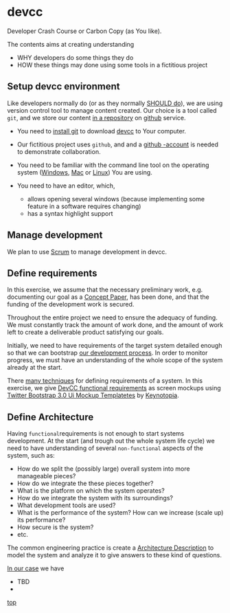 # <a id="DEVCC">devcc</a>

Developer Crash Course or Carbon Copy (as You like). 

The contents aims at creating understanding 

* WHY developers do some things they do
* HOW these things may done using some tools in a fictitious project

## <a id="0-SETUP-DEVCC">Setup devcc environment</a>

Like developers normally do (or as they normally
[SHOULD do](notes/0-why-vcs/README.md)), we are using version control tool
to manage content created. Our choice is a tool called `git`, and we
store our content [in a repository](https://github.com/sorsis3/devcc)
on [github](http://github.com) service.


* You need to [install git](guides/0-init-git/README.md) to download
[devcc](https://github.com/sorsis3/devcc) to Your computer. 

* Our fictitious project uses `github`, and and a
[github -account](https://github.com/join) is needed to demonstrate
collaboration.

* You need to be familiar with the command line tool on the operating
system
([Windows](https://www.google.com/search?q=command+line+tool+windows),
[Mac](https://www.google.com/search?q=command+line+tool+mac) or
[Linux](https://www.google.com/search?q=command+line+tool+linux&btnG=Search))
You are using.

* You need to have an editor, which, 
  * allows opening several windows (because implementing some feature
  in a software requires changing)
  * has a syntax highlight support

## <a id="0-MANAGE-DEVELOPMENT">Manage development</a>

We plan to use [Scrum](notes/0-agile/README.md) to manage development in
devcc.

## <a id="1-DEFINE-REQUIREMENTS">Define requirements</a>

In this exercise, we assume that the necessary preliminary work,
e.g. documenting our goal as a
[Concept Paper](http://www.wikihow.com/Write-a-Concept-Paper), has
been done, and that the funding of the development work is secured.

Throughout the entire project we need to ensure the adequacy of
funding. We must constantly track the amount of work done, and the
amount of work left to create a deliverable product satisfying our
goals.

Initially, we need to have requirements of the target system detailed
enough so that we can bootstrap
[our development process](README.md#0-MANAGE-DEVELOPMENT).  In order
to monitor progress, we must have an understanding of the whole scope
of the system already at the start.

There [many techniques](notes/1-define-requirements/README.md) for defining
requirements of a system.  In this exercise, we give
[DevCC functional requirements](1-spec/README.md) as screen mockups
using
[Twitter Bootstrap 3.0 Ui Mockup Templatetes](http://keynotopia.com/bootstrap/)
by [Keynotopia](http://keynotopia.com/).


## <a id="DEFINE-ARCHITECTURE">Define Architecture</a>

Having `functional`requirements is not enough to start systems
development. At the start (and trough out the whole system life cycle)
we need to have understanding of several `non-functional` aspects of
the system, such as:

* How do we split the (possibly large) overall system into more
  manageable pieces?
* How do we integrate the these pieces together?
* What is the platform on which the system operates?
* How do we integrate the system with its surroundings?
* What development tools are used?
* What is the performance of the system?  How can we increase (scale
  up) its performance?
* How secure is the system?
* etc.

The common engineering practice is create a
[Architecture Description](notes/1-define-architecture/README.md) to model
the system and analyze it to give answers to these kind of questions.

[In our case](1-architecture#README.md) we have


* TBD
* 


[top](README.md) 


